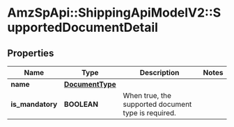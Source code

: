 # AmzSpApi::ShippingApiModelV2::SupportedDocumentDetail

## Properties
Name | Type | Description | Notes
------------ | ------------- | ------------- | -------------
**name** | [**DocumentType**](DocumentType.md) |  | 
**is_mandatory** | **BOOLEAN** | When true, the supported document type is required. | 

